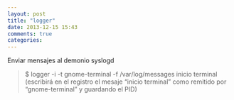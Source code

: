 ```yaml
---
layout: post
title: "logger"
date: 2013-12-15 15:43
comments: true
categories: 
---
```

Enviar mensajes al demonio syslogd

>$ logger -i -t gnome-terminal -f /var/log/messages inicio terminal (escribirá en el registro el mesaje “inicio terminal” como remitido por “gnome-terminal” y guardando el PID)

